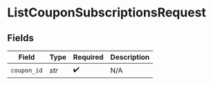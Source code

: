 # ListCouponSubscriptionsRequest


## Fields

| Field              | Type               | Required           | Description        |
| ------------------ | ------------------ | ------------------ | ------------------ |
| `coupon_id`        | *str*              | :heavy_check_mark: | N/A                |